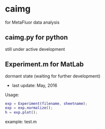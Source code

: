 # caimg
for MetaFluor data analysis

## caimg.py for python
still under active development

## Experiment.m for MatLab
dormant state (waiting for further development)
 * last update: May, 2016

Usage:
```Matlab
exp = Experiment(filename, sheetname);
exp = exp.normalize();
h = exp.plot();  
```

example: test.m
